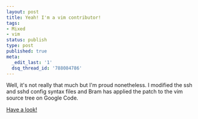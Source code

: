 ```yaml
---
layout: post
title: Yeah! I'm a vim contributor!
tags:
- Mixed
- vim
status: publish
type: post
published: true
meta:
  _edit_last: '1'
  dsq_thread_id: '788084786'
---
```

Well, it's not really that much but I'm proud nonetheless. I modified the ssh and sshd config syntax files and Bram has applied the patch to the vim source tree on Google Code.

[Have a look!](http://code.google.com/p/vim/source/browse/runtime/syntax/sshconfig.vim)

